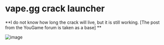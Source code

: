 # vape.gg crack launcher

**I do not know how long the crack will live, but it is still working. [The post from the YouGame forum is taken as a base]
**

![image](https://user-images.githubusercontent.com/73064979/172111568-c74699e3-9a18-4b58-99d6-601082809739.png)

